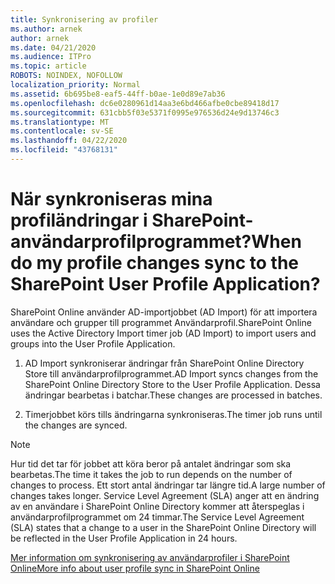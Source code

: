 ```yaml
---
title: Synkronisering av profiler
ms.author: arnek
author: arnek
ms.date: 04/21/2020
ms.audience: ITPro
ms.topic: article
ROBOTS: NOINDEX, NOFOLLOW
localization_priority: Normal
ms.assetid: 6b695be8-eaf5-44ff-b0ae-1e0d89e7ab36
ms.openlocfilehash: dc6e0280961d14aa3e6bd466afbe0cbe89418d17
ms.sourcegitcommit: 631cbb5f03e5371f0995e976536d24e9d13746c3
ms.translationtype: MT
ms.contentlocale: sv-SE
ms.lasthandoff: 04/22/2020
ms.locfileid: "43768131"
---
```

# <a name="when-do-my-profile-changes-sync-to-the-sharepoint-user-profile-application"></a><span data-ttu-id="e0bf4-102">När synkroniseras mina profiländringar i SharePoint-användarprofilprogrammet?</span><span class="sxs-lookup"><span data-stu-id="e0bf4-102">When do my profile changes sync to the SharePoint User Profile Application?</span></span>

<span data-ttu-id="e0bf4-103">SharePoint Online använder AD-importjobbet (AD Import) för att importera användare och grupper till programmet Användarprofil.</span><span class="sxs-lookup"><span data-stu-id="e0bf4-103">SharePoint Online uses the Active Directory Import timer job (AD Import) to import users and groups into the User Profile Application.</span></span> 
  
1. <span data-ttu-id="e0bf4-104">AD Import synkroniserar ändringar från SharePoint Online Directory Store till användarprofilprogrammet.</span><span class="sxs-lookup"><span data-stu-id="e0bf4-104">AD Import syncs changes from the SharePoint Online Directory Store to the User Profile Application.</span></span> <span data-ttu-id="e0bf4-105">Dessa ändringar bearbetas i batchar.</span><span class="sxs-lookup"><span data-stu-id="e0bf4-105">These changes are processed in batches.</span></span>
    
2. <span data-ttu-id="e0bf4-106">Timerjobbet körs tills ändringarna synkroniseras.</span><span class="sxs-lookup"><span data-stu-id="e0bf4-106">The timer job runs until the changes are synced.</span></span>
    
> [!NOTE]
> <span data-ttu-id="e0bf4-107">Hur tid det tar för jobbet att köra beror på antalet ändringar som ska bearbetas.</span><span class="sxs-lookup"><span data-stu-id="e0bf4-107">The time it takes the job to run depends on the number of changes to process.</span></span> <span data-ttu-id="e0bf4-108">Ett stort antal ändringar tar längre tid.</span><span class="sxs-lookup"><span data-stu-id="e0bf4-108">A large number of changes takes longer.</span></span> <span data-ttu-id="e0bf4-109">Service Level Agreement (SLA) anger att en ändring av en användare i SharePoint Online Directory kommer att återspeglas i användarprofilprogrammet om 24 timmar.</span><span class="sxs-lookup"><span data-stu-id="e0bf4-109">The Service Level Agreement (SLA) states that a change to a user in the SharePoint Online Directory will be reflected in the User Profile Application in 24 hours.</span></span> 
  
[<span data-ttu-id="e0bf4-110">Mer information om synkronisering av användarprofiler i SharePoint Online</span><span class="sxs-lookup"><span data-stu-id="e0bf4-110">More info about user profile sync in SharePoint Online</span></span>](https://go.microsoft.com/fwlink/?linkid=875671)
  

